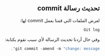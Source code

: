 <div dir = "rtl">


## تحديث رسالة commit

لعرض الملفات التي قمنا بعمل commit لها:
```c#
Git log
```
وفي حال أردنا تحديث الرسالة لأي سبب نقوم بكتابة:
```c#
git commit -amend -m "change: message".
```
</div>

